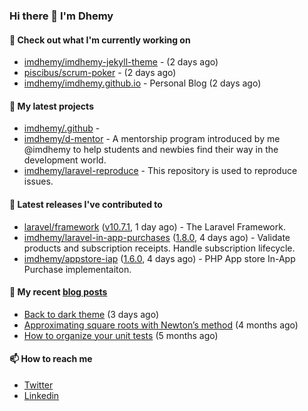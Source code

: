 ### Hi there 👋 I'm Dhemy

#### 👷 Check out what I'm currently working on

- [imdhemy/imdhemy-jekyll-theme](https://github.com/imdhemy/imdhemy-jekyll-theme) -  (2 days ago)
- [piscibus/scrum-poker](https://github.com/piscibus/scrum-poker) -  (2 days ago)
- [imdhemy/imdhemy.github.io](https://github.com/imdhemy/imdhemy.github.io) - Personal Blog (2 days ago)

#### 🌱 My latest projects

- [imdhemy/.github](https://github.com/imdhemy/.github) - 
- [imdhemy/d-mentor](https://github.com/imdhemy/d-mentor) - A mentorship program introduced by me @imdhemy to help students and newbies find their way in the development world.
- [imdhemy/laravel-reproduce](https://github.com/imdhemy/laravel-reproduce) - This repository is used to reproduce issues.

#### 🔭 Latest releases I've contributed to

- [laravel/framework](https://github.com/laravel/framework) ([v10.7.1](https://github.com/laravel/framework/releases/tag/v10.7.1), 1 day ago) - The Laravel Framework.
- [imdhemy/laravel-in-app-purchases](https://github.com/imdhemy/laravel-in-app-purchases) ([1.8.0](https://github.com/imdhemy/laravel-in-app-purchases/releases/tag/1.8.0), 4 days ago) - Validate products and subscription receipts. Handle subscription lifecycle.
- [imdhemy/appstore-iap](https://github.com/imdhemy/appstore-iap) ([1.6.0](https://github.com/imdhemy/appstore-iap/releases/tag/1.6.0), 4 days ago) - PHP App store In-App Purchase implementaiton.

#### 📜 My recent [blog posts](https://imdhemy.com/)

- [Back to dark theme](https://imdhemy.com/blog/generic/back-to-dark-theme.html) (3 days ago)
- [Approximating square roots with Newton’s method](https://imdhemy.com/blog/dsa/approximating-square-roots-with-newton&#39;s-method.html) (4 months ago)
- [How to organize your unit tests](https://imdhemy.com/blog/testing/how-to-organize-your-unit-tests.html) (5 months ago)

#### 📫 How to reach me

- [Twitter](https://twitter.com/imdhemy)
- [Linkedin](https://linkedin.com/in/imdhemy)